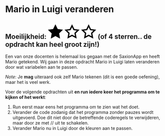 # Mario in Luigi veranderen
## Moeilijkheid: ![Filled](../resources/star-filled.svg) ![Filled](../resources/star-outlined.svg) ![Outlined](../resources/star-outlined.svg) (of 4 sterren.. de opdracht kan heel groot zijn!) 

Een van onze docenten is helemaal los gegaan met de SaxionApp en heeft Mario getekend. Wij gaan in deze opdracht Mario in Luigi laten veranderen door wat variabelen aan te passen.

_Note_: Je **mag** uiteraard ook zelf Mario tekenen (dit is een goede oefening), maar het is veel werk. 

Voer de volgende opdrachten uit **en run iedere keer het programma om te kijken of het werkt**:
1. Run eerst maar eens het programma om te zien wat het doet.
2. Verander de code zodanig dat het programma zonder pauzes wordt uitgevoerd. Doe dit niet door de betreffende coderegels te verwijderen, maar door ze met // uit te schakelen.
3. Verander Mario nu in Luigi door de kleuren aan te passen. 


